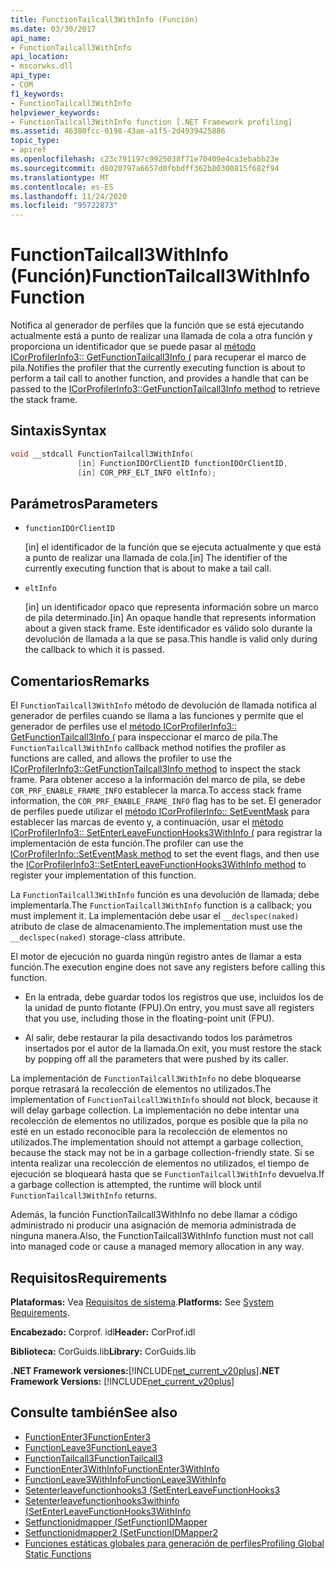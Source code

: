```yaml
---
title: FunctionTailcall3WithInfo (Función)
ms.date: 03/30/2017
api_name:
- FunctionTailcall3WithInfo
api_location:
- mscorwks.dll
api_type:
- COM
f1_keywords:
- FunctionTailcall3WithInfo
helpviewer_keywords:
- FunctionTailcall3WithInfo function [.NET Framework profiling]
ms.assetid: 46380fcc-0198-43ae-a1f5-2d4939425886
topic_type:
- apiref
ms.openlocfilehash: c23c791197c9925038f71e70409e4ca3ebabb23e
ms.sourcegitcommit: d8020797a6657d0fbbdff362b80300815f682f94
ms.translationtype: MT
ms.contentlocale: es-ES
ms.lasthandoff: 11/24/2020
ms.locfileid: "95722873"
---
```

# <a name="functiontailcall3withinfo-function"></a><span data-ttu-id="4202c-102">FunctionTailcall3WithInfo (Función)</span><span class="sxs-lookup"><span data-stu-id="4202c-102">FunctionTailcall3WithInfo Function</span></span>

<span data-ttu-id="4202c-103">Notifica al generador de perfiles que la función que se está ejecutando actualmente está a punto de realizar una llamada de cola a otra función y proporciona un identificador que se puede pasar al [método ICorProfilerInfo3:: GetFunctionTailcall3Info (](icorprofilerinfo3-getfunctiontailcall3info-method.md) para recuperar el marco de pila.</span><span class="sxs-lookup"><span data-stu-id="4202c-103">Notifies the profiler that the currently executing function is about to perform a tail call to another function, and provides a handle that can be passed to the [ICorProfilerInfo3::GetFunctionTailcall3Info method](icorprofilerinfo3-getfunctiontailcall3info-method.md) to retrieve the stack frame.</span></span>  
  
## <a name="syntax"></a><span data-ttu-id="4202c-104">Sintaxis</span><span class="sxs-lookup"><span data-stu-id="4202c-104">Syntax</span></span>  
  
```cpp  
void __stdcall FunctionTailcall3WithInfo(  
               [in] FunctionIDOrClientID functionIDOrClientID,  
               [in] COR_PRF_ELT_INFO eltInfo);  
```  
  
## <a name="parameters"></a><span data-ttu-id="4202c-105">Parámetros</span><span class="sxs-lookup"><span data-stu-id="4202c-105">Parameters</span></span>  

- `functionIDOrClientID`

  <span data-ttu-id="4202c-106">\[in] el identificador de la función que se ejecuta actualmente y que está a punto de realizar una llamada de cola.</span><span class="sxs-lookup"><span data-stu-id="4202c-106">\[in] The identifier of the currently executing function that is about to make a tail call.</span></span>

- `eltInfo`

  <span data-ttu-id="4202c-107">\[in] un identificador opaco que representa información sobre un marco de pila determinado.</span><span class="sxs-lookup"><span data-stu-id="4202c-107">\[in] An opaque handle that represents information about a given stack frame.</span></span> <span data-ttu-id="4202c-108">Este identificador es válido solo durante la devolución de llamada a la que se pasa.</span><span class="sxs-lookup"><span data-stu-id="4202c-108">This handle is valid only during the callback to which it is passed.</span></span>

## <a name="remarks"></a><span data-ttu-id="4202c-109">Comentarios</span><span class="sxs-lookup"><span data-stu-id="4202c-109">Remarks</span></span>  

 <span data-ttu-id="4202c-110">El `FunctionTailcall3WithInfo` método de devolución de llamada notifica al generador de perfiles cuando se llama a las funciones y permite que el generador de perfiles use el [método ICorProfilerInfo3:: GetFunctionTailcall3Info (](icorprofilerinfo3-getfunctiontailcall3info-method.md) para inspeccionar el marco de pila.</span><span class="sxs-lookup"><span data-stu-id="4202c-110">The `FunctionTailcall3WithInfo` callback method notifies the profiler as functions are called, and allows the profiler to use the [ICorProfilerInfo3::GetFunctionTailcall3Info method](icorprofilerinfo3-getfunctiontailcall3info-method.md) to inspect the stack frame.</span></span> <span data-ttu-id="4202c-111">Para obtener acceso a la información del marco de pila, se debe `COR_PRF_ENABLE_FRAME_INFO` establecer la marca.</span><span class="sxs-lookup"><span data-stu-id="4202c-111">To access stack frame information, the `COR_PRF_ENABLE_FRAME_INFO` flag has to be set.</span></span> <span data-ttu-id="4202c-112">El generador de perfiles puede utilizar el [método ICorProfilerInfo:: SetEventMask](icorprofilerinfo-seteventmask-method.md) para establecer las marcas de evento y, a continuación, usar el [método ICorProfilerInfo3:: SetEnterLeaveFunctionHooks3WithInfo (](icorprofilerinfo3-setenterleavefunctionhooks3withinfo-method.md) para registrar la implementación de esta función.</span><span class="sxs-lookup"><span data-stu-id="4202c-112">The profiler can use the [ICorProfilerInfo::SetEventMask method](icorprofilerinfo-seteventmask-method.md) to set the event flags, and then use the [ICorProfilerInfo3::SetEnterLeaveFunctionHooks3WithInfo method](icorprofilerinfo3-setenterleavefunctionhooks3withinfo-method.md) to register your implementation of this function.</span></span>  
  
 <span data-ttu-id="4202c-113">La `FunctionTailcall3WithInfo` función es una devolución de llamada; debe implementarla.</span><span class="sxs-lookup"><span data-stu-id="4202c-113">The `FunctionTailcall3WithInfo` function is a callback; you must implement it.</span></span> <span data-ttu-id="4202c-114">La implementación debe usar el `__declspec(naked)` atributo de clase de almacenamiento.</span><span class="sxs-lookup"><span data-stu-id="4202c-114">The implementation must use the `__declspec(naked)` storage-class attribute.</span></span>  
  
 <span data-ttu-id="4202c-115">El motor de ejecución no guarda ningún registro antes de llamar a esta función.</span><span class="sxs-lookup"><span data-stu-id="4202c-115">The execution engine does not save any registers before calling this function.</span></span>  
  
- <span data-ttu-id="4202c-116">En la entrada, debe guardar todos los registros que use, incluidos los de la unidad de punto flotante (FPU).</span><span class="sxs-lookup"><span data-stu-id="4202c-116">On entry, you must save all registers that you use, including those in the floating-point unit (FPU).</span></span>  
  
- <span data-ttu-id="4202c-117">Al salir, debe restaurar la pila desactivando todos los parámetros insertados por el autor de la llamada.</span><span class="sxs-lookup"><span data-stu-id="4202c-117">On exit, you must restore the stack by popping off all the parameters that were pushed by its caller.</span></span>  
  
 <span data-ttu-id="4202c-118">La implementación de `FunctionTailcall3WithInfo` no debe bloquearse porque retrasará la recolección de elementos no utilizados.</span><span class="sxs-lookup"><span data-stu-id="4202c-118">The implementation of `FunctionTailcall3WithInfo` should not block, because it will delay garbage collection.</span></span> <span data-ttu-id="4202c-119">La implementación no debe intentar una recolección de elementos no utilizados, porque es posible que la pila no esté en un estado reconocible para la recolección de elementos no utilizados.</span><span class="sxs-lookup"><span data-stu-id="4202c-119">The implementation should not attempt a garbage collection, because the stack may not be in a garbage collection-friendly state.</span></span> <span data-ttu-id="4202c-120">Si se intenta realizar una recolección de elementos no utilizados, el tiempo de ejecución se bloqueará hasta que se `FunctionTailcall3WithInfo` devuelva.</span><span class="sxs-lookup"><span data-stu-id="4202c-120">If a garbage collection is attempted, the runtime will block until `FunctionTailcall3WithInfo` returns.</span></span>  
  
 <span data-ttu-id="4202c-121">Además, la función FunctionTailcall3WithInfo no debe llamar a código administrado ni producir una asignación de memoria administrada de ninguna manera.</span><span class="sxs-lookup"><span data-stu-id="4202c-121">Also, the FunctionTailcall3WithInfo function must not call into managed code or cause a managed memory allocation in any way.</span></span>  
  
## <a name="requirements"></a><span data-ttu-id="4202c-122">Requisitos</span><span class="sxs-lookup"><span data-stu-id="4202c-122">Requirements</span></span>  

 <span data-ttu-id="4202c-123">**Plataformas:** Vea [Requisitos de sistema](../../get-started/system-requirements.md).</span><span class="sxs-lookup"><span data-stu-id="4202c-123">**Platforms:** See [System Requirements](../../get-started/system-requirements.md).</span></span>  
  
 <span data-ttu-id="4202c-124">**Encabezado:** Corprof. idl</span><span class="sxs-lookup"><span data-stu-id="4202c-124">**Header:** CorProf.idl</span></span>  
  
 <span data-ttu-id="4202c-125">**Biblioteca:** CorGuids.lib</span><span class="sxs-lookup"><span data-stu-id="4202c-125">**Library:** CorGuids.lib</span></span>  
  
 <span data-ttu-id="4202c-126">**.NET Framework versiones:**[!INCLUDE[net_current_v20plus](../../../../includes/net-current-v20plus-md.md)]</span><span class="sxs-lookup"><span data-stu-id="4202c-126">**.NET Framework Versions:** [!INCLUDE[net_current_v20plus](../../../../includes/net-current-v20plus-md.md)]</span></span>  
  
## <a name="see-also"></a><span data-ttu-id="4202c-127">Consulte también</span><span class="sxs-lookup"><span data-stu-id="4202c-127">See also</span></span>

- [<span data-ttu-id="4202c-128">FunctionEnter3</span><span class="sxs-lookup"><span data-stu-id="4202c-128">FunctionEnter3</span></span>](functionenter3-function.md)
- [<span data-ttu-id="4202c-129">FunctionLeave3</span><span class="sxs-lookup"><span data-stu-id="4202c-129">FunctionLeave3</span></span>](functionleave3-function.md)
- [<span data-ttu-id="4202c-130">FunctionTailcall3</span><span class="sxs-lookup"><span data-stu-id="4202c-130">FunctionTailcall3</span></span>](functiontailcall3-function.md)
- [<span data-ttu-id="4202c-131">FunctionEnter3WithInfo</span><span class="sxs-lookup"><span data-stu-id="4202c-131">FunctionEnter3WithInfo</span></span>](functiontailcall3-function.md)
- [<span data-ttu-id="4202c-132">FunctionLeave3WithInfo</span><span class="sxs-lookup"><span data-stu-id="4202c-132">FunctionLeave3WithInfo</span></span>](functionleave3withinfo-function.md)
- [<span data-ttu-id="4202c-133">Setenterleavefunctionhooks3 (</span><span class="sxs-lookup"><span data-stu-id="4202c-133">SetEnterLeaveFunctionHooks3</span></span>](icorprofilerinfo3-setenterleavefunctionhooks3-method.md)
- [<span data-ttu-id="4202c-134">Setenterleavefunctionhooks3withinfo (</span><span class="sxs-lookup"><span data-stu-id="4202c-134">SetEnterLeaveFunctionHooks3WithInfo</span></span>](icorprofilerinfo3-setenterleavefunctionhooks3withinfo-method.md)
- [<span data-ttu-id="4202c-135">Setfunctionidmapper (</span><span class="sxs-lookup"><span data-stu-id="4202c-135">SetFunctionIDMapper</span></span>](icorprofilerinfo-setfunctionidmapper-method.md)
- [<span data-ttu-id="4202c-136">Setfunctionidmapper2 (</span><span class="sxs-lookup"><span data-stu-id="4202c-136">SetFunctionIDMapper2</span></span>](icorprofilerinfo3-setfunctionidmapper2-method.md)
- [<span data-ttu-id="4202c-137">Funciones estáticas globales para generación de perfiles</span><span class="sxs-lookup"><span data-stu-id="4202c-137">Profiling Global Static Functions</span></span>](profiling-global-static-functions.md)
